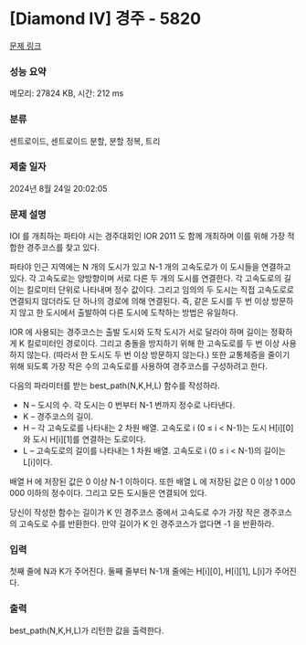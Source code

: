 # [Diamond IV] 경주 - 5820 

[문제 링크](https://www.acmicpc.net/problem/5820) 

### 성능 요약

메모리: 27824 KB, 시간: 212 ms

### 분류

센트로이드, 센트로이드 분할, 분할 정복, 트리

### 제출 일자

2024년 8월 24일 20:02:05

### 문제 설명

<p>IOI 를 개최하는 파타야 시는 경주대회인 IOR 2011 도 함께 개최하며 이를 위해 가장 적합한 경주코스를 찾고 있다.</p>

<p>파타야 인근 지역에는 N 개의 도시가 있고 N-1 개의 고속도로가 이 도시들을 연결하고 있다. 각 고속도로는 양방향이며 서로 다른 두 개의 도시를 연결한다. 각 고속도로의 길이는 킬로미터 단위로 나타내며 정수 값이다. 그리고 임의의 두 도시는 직접 고속도로로 연결되지 않더라도 단 하나의 경로에 의해 연결된다. 즉, 같은 도시를 두 번 이상 방문하지 않고 한 도시에서 출발하여 다른 도시에 도착하는 방법은 유일하다.</p>

<p>IOR 에 사용되는 경주코스는 출발 도시와 도착 도시가 서로 달라야 하며 길이는 정확하게 K 킬로미터인 경로이다. 그리고 충돌을 방지하기 위해 한 고속도로를 두 번 이상 사용하지 않는다. (따라서 한 도시도 두 번 이상 방문하지 않는다.) 또한 교통체증을 줄이기 위해 되도록 가장 작은 수의 고속도로를 사용하여 경주코스를 구성하려고 한다.</p>

<p>다음의 파라미터를 받는 best_path(N,K,H,L) 함수를 작성하라.</p>

<ul>
	<li>N – 도시의 수. 각 도시는 0 번부터 N-1 번까지 정수로 나타낸다.</li>
	<li>K – 경주코스의 길이.</li>
	<li>H – 각 고속도로를 나타내는 2 차원 배열. 고속도로 i (0 ≤ i < N-1)는 도시 H[i][0]와 도시 H[i][1]를 연결하는 도로이다.</li>
	<li>L – 고속도로의 길이를 나타내는 1 차원 배열. 고속도로 i (0 ≤ i < N-1)의 길이는 L[i]이다.</li>
</ul>

<p>배열 H 에 저장된 값은 0 이상 N-1 이하이다. 또한 배열 L 에 저장된 값은 0 이상 1 000 000 이하의 정수이다. 그리고 모든 도시들은 연결되어 있다.</p>

<p>당신이 작성한 함수는 길이가 K 인 경주코스 중에서 고속도로 수가 가장 작은 경주코스의 고속도로 수를 반환한다. 만약 길이가 K 인 경주코스가 없다면 -1 을 반환하라.</p>

### 입력 

 <p>첫째 줄에 N과 K가 주어진다. 둘째 줄부터 N-1개 줄에는 H[i][0], H[i][1], L[i]가 주어진다.</p>

### 출력 

 <p>best_path(N,K,H,L)가 리턴한 값을 출력한다.</p>


